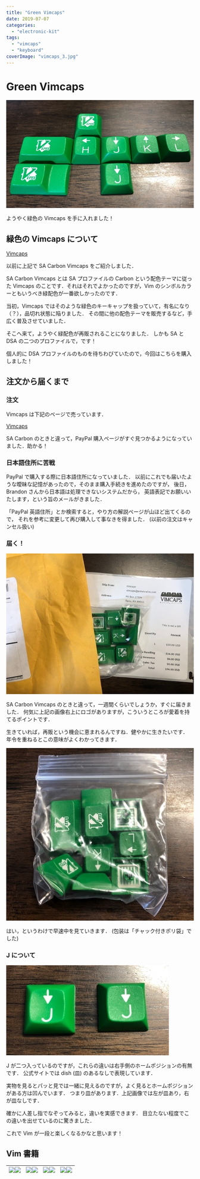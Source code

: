 ```yaml
---
title: "Green Vimcaps"
date: 2019-07-07
categories: 
  - "electronic-kit"
tags: 
  - "vimcaps"
  - "keyboard"
coverImage: "vimcaps_3.jpg"
---
```


# Green Vimcaps

![](images/vimcaps_3.jpg)

ようやく緑色の Vimcaps を手に入れました！

## 緑色の Vimcaps について

[Vimcaps](https://mathrelish.com/electronic-kit/sa-carbon-vimcaps)

以前に上記で SA Carbon Vimcaps をご紹介しました．

SA Carbon Vimcaps とは SA プロファイルの Carbon という配色テーマに従った Vimcaps のことです．それはそれでよかったのですが，Vim のシンボルカラーともいうべき緑配色が一番欲しかったのです．

当初，Vimcaps ではそのような緑色のキーキャップを扱っていて，有名になり（？），品切れ状態に陥りました． その間に他の配色テーマを販売するなど，手広く普及させていました．

そこへ来て，ようやく緑配色が再販されることになりました． しかも SA と DSA の二つのプロファイルで，です！

個人的に DSA プロファイルのものを待ちわびていたので，今回はこちらを購入しました！

## 注文から届くまで

### 注文

Vimcaps は下記のページで売っています．

[Vimcaps](https://vimcaps.com/)

SA Carbon のときと違って，PayPal 購入ページがすぐ見つかるようになっていました．助かる！

### 日本語住所に苦戦

PayPal で購入する際に日本語住所になっていました． 以前にこれでも届いたような曖昧な記憶があったので，そのまま購入手続きを進めたのですが， 後日，Brandon さんから日本語は処理できないシステムだから， 英語表記でお願いいたします，という旨のメールがきました．

「PayPal 英語住所」とか検索すると，やり方の解説ページが山ほど出てくるので， それを参考に変更して再び購入して事なきを得ました． (以前の注文はキャンセル扱い)

### 届く！

![](images/vimcaps_1-1-e1562470461652.jpg)

SA Carbon Vimcaps のときと違って，一週間くらいでしょうか，すぐに届きました． 何気に上記の画像右上にロゴがありますが，こういうところが愛着を持てるポイントです．

生きていれば，再販という機会に恵まれるんですね．健やかに生きたいです． 年令を重ねるとこの意味がよくわかってきます．

![](images/vimcaps_2-e1562481442808.jpg)

はい，というわけで早速中を見ていきます． (包装は「チャック付きポリ袋」でした)

### J について

![](images/vimcaps_4lr-e1562469943163.jpg)

J が二つ入っているのですが，これらの違いは右手側のホームポジションの有無です． 公式サイトでは dish (皿) のあるなしで表現しています．

実物を見るとパッと見では一緒に見えるのですが，よく見るとホームポジションがある方は凹んでいます． つまり皿があります．上記画像では左が皿あり，右が皿なしです．

確かに人差し指でなぞってみると，違いを実感できます． 目立たない程度でこの違いを出せているのに驚きました．

これで Vim が一段と楽しくなるかなと思います！

## Vim 書籍

| [![](images/q)](https://www.amazon.co.jp/gp/product/4873110831/ref=as_li_tl?ie=UTF8&camp=247&creative=1211&creativeASIN=4873110831&linkCode=as2&tag=alexandritefi-22&linkId=cf7fffbdd5e107981aab98b699c70f7b)![](images/ir) | [![](images/q)](https://www.amazon.co.jp/gp/product/B00HWLJI3U/ref=as_li_tl?ie=UTF8&camp=247&creative=1211&creativeASIN=B00HWLJI3U&linkCode=as2&tag=alexandritefi-22&linkId=a29f4810b10fd06bbaa027325b570b4f)![](images/ir) | [![](images/q)](https://www.amazon.co.jp/gp/product/4774147958/ref=as_li_tl?ie=UTF8&camp=247&creative=1211&creativeASIN=4774147958&linkCode=as2&tag=alexandritefi-22&linkId=a36fdf61b99e5244b16f79665eb7f905)![](images/ir) | [![](images/q)](https://www.amazon.co.jp/gp/product/4774143960/ref=as_li_tl?ie=UTF8&camp=247&creative=1211&creativeASIN=4774143960&linkCode=as2&tag=alexandritefi-22&linkId=a3d2e19d60c9b13e4b8c792a1c3abf7c)![](images/ir) |
| --- | --- | --- | --- |

<script type="text/javascript">amzn_assoc_ad_type ="responsive_search_widget"; amzn_assoc_tracking_id ="alexandritefi-22"; amzn_assoc_marketplace ="amazon"; amzn_assoc_region ="JP"; amzn_assoc_placement =""; amzn_assoc_search_type = "search_widget";amzn_assoc_width ="auto"; amzn_assoc_height ="auto"; amzn_assoc_default_search_category =""; amzn_assoc_default_search_key ="Vim";amzn_assoc_theme ="light"; amzn_assoc_bg_color ="FFFFFF";</script>

<script src="//z-fe.amazon-adsystem.com/widgets/q?ServiceVersion=20070822&amp;Operation=GetScript&amp;ID=OneJS&amp;WS=1&amp;Marketplace=JP"></script>
